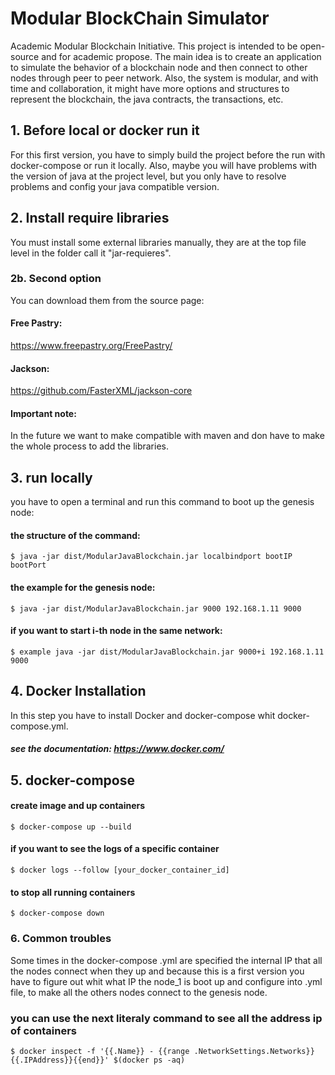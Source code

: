 # Modular BlockChain Simulator

Academic Modular Blockchain Initiative. This project is intended to be open-source and for academic propose. The main idea is to create an application to simulate the behavior of a blockchain node and then connect to other nodes through peer to peer network. Also, the system is modular, and with time and collaboration, it might have more options and structures to represent the blockchain, the java contracts, the transactions, etc.

## 1. Before local or docker run it

For this first version, you have to simply build the project before the run with docker-compose or run it locally. Also, maybe you will have problems with the version of java at the project level, but you only have to resolve problems and config your java compatible version.

## 2. Install require libraries

You must install some external libraries manually, they are at the top file level in the folder call it "jar-requieres".

### 2b. Second option

You can download them from the source page:

#### Free Pastry:

https://www.freepastry.org/FreePastry/

#### Jackson:

https://github.com/FasterXML/jackson-core

#### Important note:

In the future we want to make compatible with maven and don have to make the whole process to add the libraries.

## 3. run locally

you have to open a terminal and run this command to boot up the genesis node:

#### the structure of the command:

    $ java -jar dist/ModularJavaBlockchain.jar localbindport bootIP bootPort

#### the example for the genesis node:

    $ java -jar dist/ModularJavaBlockchain.jar 9000 192.168.1.11 9000

#### if you want to start i-th node in the same network:

    $ example java -jar dist/ModularJavaBlockchain.jar 9000+i 192.168.1.11 9000

## 4. Docker Installation

In this step you have to install Docker and docker-compose whit docker-compose.yml.

##### see the documentation: https://www.docker.com/

## 5. docker-compose

#### create image and up containers

    $ docker-compose up --build

#### if you want to see the logs of a specific container

    $ docker logs --follow [your_docker_container_id]

#### to stop all running containers

    $ docker-compose down

### 6. Common troubles

Some times in the docker-compose .yml are specified the internal IP that all the nodes connect when they up and because this is a first version you have to figure out whit what IP the node_1 is boot up and configure into .yml file, to make all the others nodes connect to the genesis node.

### you can use the next literaly command to see all the address ip of containers

    $ docker inspect -f '{{.Name}} - {{range .NetworkSettings.Networks}}{{.IPAddress}}{{end}}' $(docker ps -aq)
